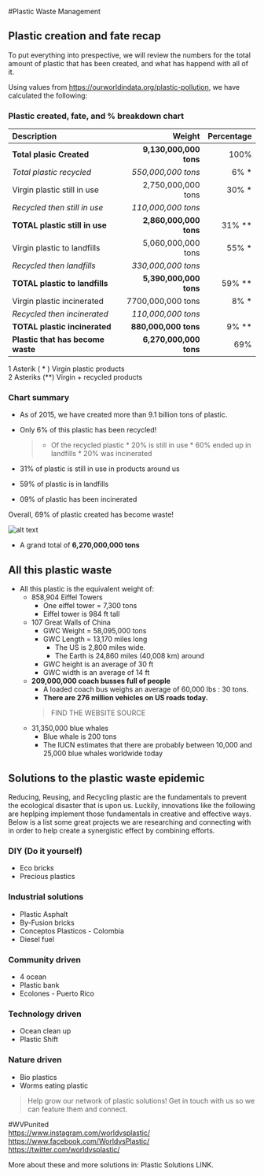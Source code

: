 #Plastic Waste Management

## Plastic creation and fate recap

To put everything into prespective, we will review the numbers for the total amount of plastic that has been created, and what has happend with all of it. 

Using values from https://ourworldindata.org/plastic-pollution, we have calculated the following: 

### Plastic created, fate, and % breakdown chart

|  Description  | Weight | Percentage|
| :---- |--------------: | ---------:|
|**Total plasic Created**| **9,130,000,000 tons**|100%|
|*Total plastic recycled*|*550,000,000 tons*|6% *|
|Virgin plastic still in use|2,750,000,000 tons|30% *| 
|*Recycled then still in use*|*110,000,000 tons*| 
|**TOTAL plastic still in use**|**2,860,000,000 tons**| 31% **|
|Virgin plastic to landfills|5,060,000,000 tons| 55% *|
|*Recycled then landfills*|*330,000,000 tons*|
|**TOTAL plastic to landfills**|**5,390,000,000 tons**|59% **|
|Virgin plastic incinerated|7700,000,000 tons| 8% * |
|*Recycled then incinerated*|*110,000,000 tons*|
|**TOTAL plastic incinerated**|**880,000,000 tons**|9% **|
|**Plastic that has become waste**|**6,270,000,000 tons**|69%|
1 Asterik  ( * ) Virgin plastic products  
2 Asteriks (**) Virgin + recycled products

### Chart summary 

* As of 2015, we have created more than 9.1 billion tons of plastic.  
* Only 6% of this plastic has been recycled!  

    > * Of the recycled plastic
        * 20% is still in use
        * 60% ended up in landfills 
        * 20% was incinerated

* 31% of plastic is still in use in products around us
* 59% of plastic is in landfills 
* 09% of plastic has been incinerated 

Overall, 69% of plastic created has become waste!  
  
![alt text](https://ourworldindata.org/wp-content/uploads/2018/08/plastic-fate-768x698.png "Global plastic production and its fate 1950-2015")

* A grand total of **6,270,000,000 tons** 
    
## All this plastic waste 

- All this plastic is the equivalent weight of:
	- 858,904 Eiffel Towers
		- One eiffel tower = 7,300 tons
        - Eiffel tower is 984 ft tall 
	- 107 Great Walls of China
		- GWC Weight = 58,095,000 tons
		- GWC Length = 13,170 miles long 
			- The US is 2,800 miles wide.
			- The Earth is 24,860 miles (40,008 km) around
        - GWC height is an average of 30 ft 
        - GWC width is an average of 14 ft 
	- **209,000,000 coach busses full of people** 
        - A loaded coach bus weighs an average of 60,000 lbs : 30 tons. 
        - **There are 276 million vehicles on US roads today.** 
        > FIND THE WEBSITE SOURCE 
    - 31,350,000 blue whales 
		- Blue whale is 200 tons 
        - The IUCN estimates that there are probably between 10,000 and 25,000 blue whales worldwide today

## Solutions to the plastic waste epidemic

Reducing, Reusing, and Recycling plastic are the fundamentals to prevent the ecological disaster that is upon us. 
Luckily, innovations like the following are heplping implement those fundamentals in creative and effective ways. 
Below is a list some great projects we are researching and connecting with in order to help create a synergistic effect by combining efforts. 

### DIY (Do it yourself)
* Eco bricks
* Precious plastics 
### Industrial solutions
* Plastic Asphalt  
* By-Fusion  bricks
* Conceptos Plasticos - Colombia 
* Diesel fuel
### Community driven
* 4 ocean   
* Plastic bank 
* Ecolones - Puerto Rico
### Technology driven
* Ocean clean up 
* Plastic Shift 
### Nature driven 
* Bio plastics 
* Worms eating plastic 

> Help grow our network of plastic solutions!
Get in touch with us so we can feature them and connect.

 #WVPunited   
 https://www.instagram.com/worldvsplastic/  
 https://www.facebook.com/WorldvsPlastic/  
 https://twitter.com/worldvsplastic/  

More about these and more solutions in: Plastic Solutions LINK. 






